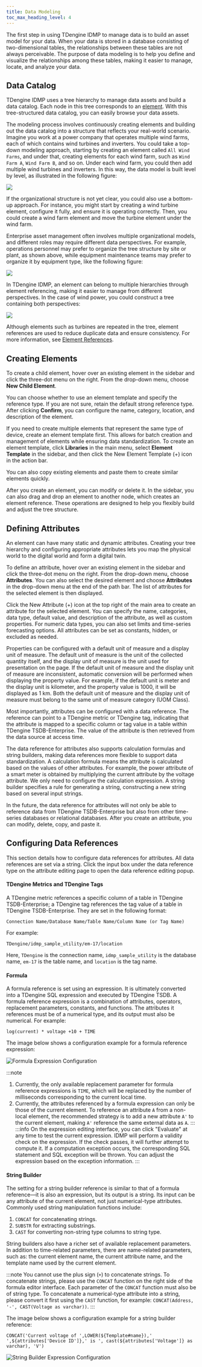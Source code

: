 ```yaml
---
title: Data Modeling
toc_max_heading_level: 4
---
```


The first step in using TDengine IDMP to manage data is to build an asset model for your data. When your data is stored in a database consisting of two-dimensional tables, the relationships between these tables are not always perceivable. The purpose of data modeling is to help you define and visualize the relationships among these tables, making it easier to manage, locate, and analyze your data.

## Data Catalog

TDengine IDMP uses a tree hierarchy to manage data assets and build a data catalog. Each node in this tree corresponds to an [element](../03-concepts.md#elements). With this tree-structured data catalog, you can easily browse your data assets.

The modeling process involves continuously creating elements and building out the data catalog into a structure that reflects your real-world scenario. Imagine you work at a power company that operates multiple wind farms, each of which contains wind turbines and inverters. You could take a top-down modeling approach, starting by creating an element called `All Wind Farms`, and under that, creating elements for each wind farm, such as `Wind Farm A`, `Wind Farm B`, and so on. Under each wind farm, you could then add multiple wind turbines and inverters. In this way, the data model is built level by level, as illustrated in the following figure:

![](../assets/data-model-01.png)

If the organizational structure is not yet clear, you could also use a bottom-up approach. For instance, you might start by creating a wind turbine element, configure it fully, and ensure it is operating correctly. Then, you could create a wind farm element and move the turbine element under the wind farm.

Enterprise asset management often involves multiple organizational models, and different roles may require different data perspectives. For example, operations personnel may prefer to organize the tree structure by site or plant, as shown above, while equipment maintenance teams may prefer to organize it by equipment type, like the following figure:

![](../assets/data-model-02.png)

In TDengine IDMP, an element can belong to multiple hierarchies through element referencing, making it easier to manage from different perspectives. In the case of wind power, you could construct a tree containing both perspectives:

![](../assets/data-model-03.png)

Although elements such as turbines are repeated in the tree, element references are used to reduce duplicate data and ensure consistency. For more information, see [Element References](../06-advanced/07-element-reference.md).

## Creating Elements

To create a child element, hover over an existing element in the sidebar and click the three-dot menu on the right. From the drop-down menu, choose **New Child Element**.

You can choose whether to use an element template and specify the reference type. If you are not sure, retain the default strong reference type. After clicking **Confirm**, you can configure the name, category, location, and description of the element.

If you need to create multiple elements that represent the same type of device, create an element template first. This allows for batch creation and management of elements while ensuring data standardization. To create an element template, click **Libraries** in the main menu, select **Element Template** in the sidebar, and then click the New Element Template (+) icon in the action bar.

You can also copy existing elements and paste them to create similar elements quickly.

After you create an element, you can modify or delete it. In the sidebar, you can also drag and drop an element to another node, which creates an element reference. These operations are designed to help you flexibly build and adjust the tree structure.

## Defining Attributes

An element can have many static and dynamic attributes. Creating your tree hierarchy and configuring appropriate attributes lets you map the physical world to the digital world and form a digital twin.

To define an attribute, hover over an existing element in the sidebar and click the three-dot menu on the right. From the drop-down menu, choose **Attributes**. You can also select the desired element and choose **Attributes** in the drop-down menu at the end of the path bar. The list of attributes for the selected element is then displayed.

Click the New Attribute (+) icon at the top right of the main area to create an attribute for the selected element. You can specify the name, categories, data type, default value, and description of the attribute, as well as custom properties. For numeric data types, you can also set limits and time-series forecasting options. All attributes can be set as constants, hidden, or excluded as needed.

Properties can be configured with a default unit of measure and a display unit of measure. The default unit of measure is the unit of the collected quantity itself, and the display unit of measure is the unit used for presentation on the page. If the default unit of measure and the display unit of measure are inconsistent, automatic conversion will be performed when displaying the property value. For example, if the default unit is meter and the display unit is kilometer, and the property value is 1000, it will be displayed as 1 km. Both the default unit of measure and the display unit of measure must belong to the same unit of measure category (UOM Class). 

Most importantly, attributes can be configured with a data reference. The reference can point to a TDengine metric or TDengine tag, indicating that the attribute is mapped to a specific column or tag value in a table within TDengine TSDB-Enterprise. The value of the attribute is then retrieved from the data source at access time.

The data reference for attributes also supports calculation formulas and string builders, making data references more flexible to support data standardization. A calculation formula means the attribute is calculated based on the values of other attributes. For example, the power attribute of a smart meter is obtained by multiplying the current attribute by the voltage attribute. We only need to configure the calculation expression. A string builder specifies a rule for generating a string, constructing a new string based on several input strings.

In the future, the data reference for attributes will not only be able to reference data from TDengine TSDB-Enterprise but also from other time-series databases or relational databases.
After you create an attribute, you can modify, delete, copy, and paste it.

## Configuring Data References

This section details how to configure data references for attributes. All data references are set via a string. Click the input box under the data reference type on the attribute editing page to open the data reference editing popup.

#### TDengine Metrics and TDengine Tags
A TDengine metric references a specific column of a table in TDengine TSDB-Enterprise; a TDengine tag references the tag value of a table in TDengine TSDB-Enterprise. They are set in the following format:
```
Connection Name/Database Name/Table Name/Column Name (or Tag Name)
```
For example:
```
TDengine/idmp_sample_utility/em-17/location
```
Here, `TDengine` is the connection name, `idmp_sample_utility` is the database name, `em-17` is the table name, and `location` is the tag name.

#### Formula
A formula reference is set using an expression. It is ultimately converted into a TDengine SQL expression and executed by TDengine TSDB. A formula reference expression is a combination of attributes, operators, replacement parameters, constants, and functions. The attributes it references must be of a numerical type, and its output must also be numerical. For example:
```
log(current) * voltage +10 + TIME
```
The image below shows a configuration example for a formula reference expression:

![Formula Expression Configuration](/docs-img/basic/formula-setting-en.png)

:::note
1.  Currently, the only available replacement parameter for formula reference expressions is `TIME`, which will be replaced by the number of milliseconds corresponding to the current local time.
2.  Currently, the attributes referenced by a formula expression can only be those of the current element. To reference an attribute `A` from a non-local element, the recommended strategy is to add a new attribute `A'` to the current element, making `A'` reference the same external data as `A`.
:::
:::info
On the expression editing interface, you can click "Evaluate" at any time to test the current expression. IDMP will perform a validity check on the expression. If the check passes, it will further attempt to compute it. If a computation exception occurs, the corresponding SQL statement and SQL exception will be thrown. You can adjust the expression based on the exception information.
:::

#### String Builder
The setting for a string builder reference is similar to that of a formula reference—it is also an expression, but its output is a string. Its input can be any attribute of the current element, not just numerical-type attributes. Commonly used string manipulation functions include:
1.  `CONCAT` for concatenating strings.
2.  `SUBSTR` for extracting substrings.
3.  `CAST` for converting non-string type columns to string type.

String builders also have a richer set of available replacement parameters. In addition to time-related parameters, there are name-related parameters, such as: the current element name, the current attribute name, and the template name used by the current element.

:::note
You cannot use the plus sign (`+`) to concatenate strings. To concatenate strings, please use the `CONCAT` function on the right side of the formula editor interface. Each parameter of the `CONCAT` function must also be of string type. To concatenate a numerical-type attribute into a string, please convert it first using the `CAST` function, for example: `CONCAT(Address, '-', CAST(Voltage as varchar))`.
:::

The image below shows a configuration example for a string builder reference:
```
CONCAT('Current voltage of ',LOWER(${Template#name}),' ',${attributes['Device ID']},' is ', cast(${attributes['Voltage']} as varchar), 'V')
```
![String Builder Expression Configuration](/docs-img/basic/string-builder-en.png)